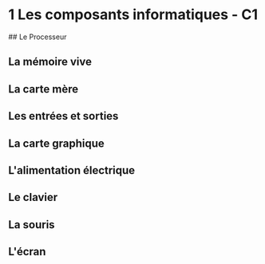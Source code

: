 # 1 Les composants informatiques - C1


## Le Processeur


## La mémoire vive


## La carte mère


## Les entrées et sorties


## La carte graphique


## L'alimentation électrique


## Le clavier


## La souris


## L'écran
